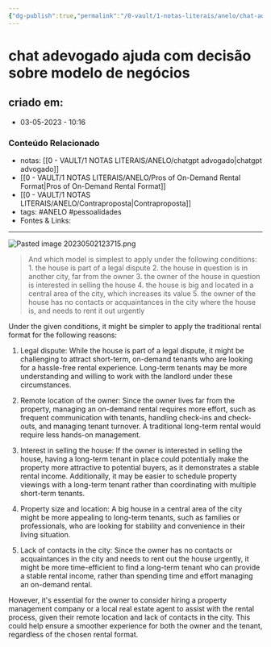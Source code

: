 ```yaml
---
{"dg-publish":true,"permalink":"/0-vault/1-notas-literais/anelo/chat-adevogado-ajuda-com-decisao-sobre-modelo-de-negocios/","tags":["ANELO","pessoalidades"],"dgHomeLink":true,"dgShowLocalGraph":true,"dgShowFileTree":true,"dgEnableSearch":true,"noteIcon":""}
---
```


# chat adevogado ajuda com decisão sobre modelo de negócios

## criado em: 
-  03-05-2023 - 10:16

### Conteúdo Relacionado
- notas: [[0 - VAULT/1 NOTAS LITERAIS/ANELO/chatgpt advogado\|chatgpt advogado]]
- [[0 - VAULT/1 NOTAS LITERAIS/ANELO/Pros of On-Demand Rental Format\|Pros of On-Demand Rental Format]]
- [[0 - VAULT/1 NOTAS LITERAIS/ANELO/Contraproposta\|Contraproposta]]
- tags: #ANELO #pessoalidades 
- Fontes & Links: 

---


![Pasted image 20230502123715.png](/img/user/0%20-%20VAULT/1%20NOTAS%20LITERAIS/ANELO/Pasted%20image%2020230502123715.png)

>And which model is simplest to apply under the following conditions:
	1. the house is part of a legal dispute
	2. the house in question is in another city, far from the owner 
	3. the owner of the house in question is interested in selling the house
	4. the house is big and located in a central area of the city, which increases its value
	5. the owner of the house has no contacts or acquaintances in the city where the house is, and needs to rent it out urgently


Under the given conditions, it might be simpler to apply the traditional rental format for the following reasons:

1. Legal dispute: While the house is part of a legal dispute, it might be challenging to attract short-term, on-demand tenants who are looking for a hassle-free rental experience. Long-term tenants may be more understanding and willing to work with the landlord under these circumstances.

2. Remote location of the owner: Since the owner lives far from the property, managing an on-demand rental requires more effort, such as frequent communication with tenants, handling check-ins and check-outs, and managing tenant turnover. A traditional long-term rental would require less hands-on management.

3. Interest in selling the house: If the owner is interested in selling the house, having a long-term tenant in place could potentially make the property more attractive to potential buyers, as it demonstrates a stable rental income. Additionally, it may be easier to schedule property viewings with a long-term tenant rather than coordinating with multiple short-term tenants.

4. Property size and location: A big house in a central area of the city might be more appealing to long-term tenants, such as families or professionals, who are looking for stability and convenience in their living situation.

5. Lack of contacts in the city: Since the owner has no contacts or acquaintances in the city and needs to rent out the house urgently, it might be more time-efficient to find a long-term tenant who can provide a stable rental income, rather than spending time and effort managing an on-demand rental.

However, it's essential for the owner to consider hiring a property management company or a local real estate agent to assist with the rental process, given their remote location and lack of contacts in the city. This could help ensure a smoother experience for both the owner and the tenant, regardless of the chosen rental format.